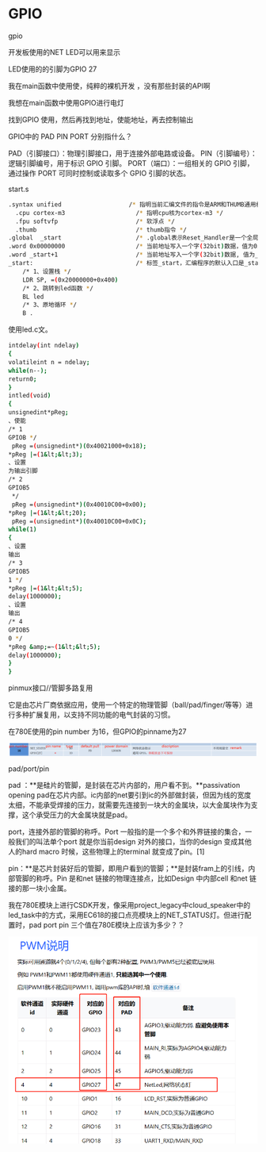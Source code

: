 # GPIO

gpio 

开发板使用的NET  LED可以用来显示

LED使用的的引脚为GPIO 27

我在main函数中使用使，纯粹的裸机开发 ，没有那些封装的API啊

我想在main函数中使用GPIO进行电灯

找到GPIO 使用，然后再找到地址，使能地址，再去控制输出

GPIO中的 PAD PIN PORT 分别指什么？

PAD（引脚接口）：物理引脚接口，用于连接外部电路或设备。
PIN（引脚编号）：逻辑引脚编号，用于标识 GPIO 引脚。
PORT（端口）：一组相关的 GPIO 引脚，通过操作 PORT 可同时控制或读取多个 GPIO 引脚的状态。

start.s

```bash
.syntax unified                   /* 指明当前汇编⽂件的指令是ARM和THUMB通⽤格式 */
  .cpu cortex-m3                    /* 指明cpu核为cortex-m3 */
  .fpu softvfp                      /* 软浮点 */
  .thumb                            /* thumb指令 */
.global  _start                     /* .global表⽰Reset_Handler是⼀个全局符号 */
.word 0x00000000                    /* 当前地址写⼊⼀个字(32bit)数据，值为0x00000000，实际上应为栈顶地址 */
.word _start+1                      /* 当前地址写⼊⼀个字(32bit)数据, 值为_reset标号代表的地址+1，即程序⼊⼝地址*/
_start:                             /* 标签_start，汇编程序的默认⼊⼝是_start */
    /* 1、设置栈 */
    LDR SP, =(0x20000000+0x400)
    /* 2、跳转到led函数 */
    BL led
    /* 3、原地循环 */
    B .
```

使用led.c文。

```bash
intdelay(int ndelay)
{
volatileint n = ndelay;
while(n--);
return0;
}
intled(void)
{
unsignedint*pReg;
、使能
/* 1
GPIOB */
 pReg =(unsignedint*)(0x40021000+0x18);
*pReg |=(1&lt;&lt;3);
、设置
为输出引脚
/* 2
GPIOB5
 */
 pReg =(unsignedint*)(0x40010C00+0x00);
*pReg |=(1&lt;&lt;20);
 pReg =(unsignedint*)(0x40010C00+0x0C);
while(1)
{
、设置
输出
/* 3
GPIOB5
1 */
*pReg |=(1&lt;&lt;5);
delay(1000000);
、设置
输出
/* 4
GPIOB5
0 */
*pReg &amp;=~(1&lt;&lt;5);
delay(1000000);
}
}
```

pinmux接口//管脚多路复用

它是由芯片厂商依据应用，使用一个特定的物理管脚（ball/pad/finger/等等）进行多种扩展复用，以支持不同功能的电气封装的习惯。

在780E使用的pin number 为16，但GPIO的pinname为27

![Untitled](GPIO%206cb140453ff54ce1a135e761b490cc44/Untitled.png)

pad/port/pin 

pad ：**是硅片的管脚，是封装在芯片内部的，用户看不到。**passivation opening  pad在芯片内部。ic内部的net要引到ic的外部做封装，但因为线的宽度太细，不能承受焊接的压力，就需要先连接到一块大的金属块，以大金属块作为支撑，这个承受压力的大金属块就是pad。

port，连接外部的管脚的称呼。Port 一般指的是一个多个和外界链接的集合，一般我们的叫法单个port 就是你当前design 对外的接口，当你的design 变成其他人的hard macro 时候，这些物理上的terminal 就变成了pin。[1]

pin：**是芯片封装好后的管脚，即用户看到的管脚；**是封装fram上的引线，内部管脚的称呼。Pin 是和net 链接的物理连接点，比如Design 中内部cell 和net 链接的那一块小金属。

我在780E模块上进行CSDK开发，像采用project_legacy中cloud_speaker中的led_task中的方式，采用EC618的接口点亮模块上的NET_STATUS灯。但进行配置时，pad port pin 三个值在780E模块上应该为多少？？

![Untitled](GPIO%206cb140453ff54ce1a135e761b490cc44/Untitled%201.png)